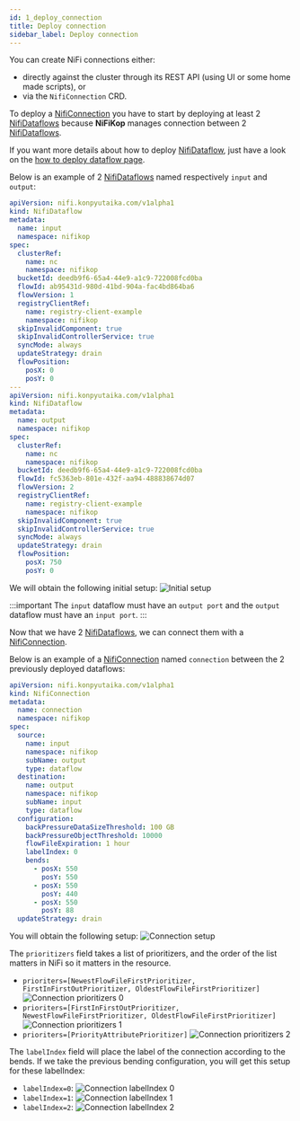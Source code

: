 ```yaml
---
id: 1_deploy_connection
title: Deploy connection
sidebar_label: Deploy connection
---
```


You can create NiFi connections either:

* directly against the cluster through its REST API (using UI or some home made scripts), or
* via the `NifiConnection` CRD.

To deploy a [NifiConnection] you have to start by deploying at least 2 [NifiDataflows] because **NiFiKop** manages connection between 2 [NifiDataflows].

If you want more details about how to deploy [NifiDataflow], just have a look on the [how to deploy dataflow page](../3_manage_dataflows/1_deploy_dataflow).

Below is an example of 2 [NifiDataflows] named respectively `input` and `output`:

```yaml
apiVersion: nifi.konpyutaika.com/v1alpha1
kind: NifiDataflow
metadata:
  name: input
  namespace: nifikop
spec:
  clusterRef:
    name: nc
    namespace: nifikop
  bucketId: deedb9f6-65a4-44e9-a1c9-722008fcd0ba
  flowId: ab95431d-980d-41bd-904a-fac4bd864ba6
  flowVersion: 1
  registryClientRef:
    name: registry-client-example
    namespace: nifikop
  skipInvalidComponent: true
  skipInvalidControllerService: true
  syncMode: always
  updateStrategy: drain
  flowPosition:
    posX: 0
    posY: 0
---
apiVersion: nifi.konpyutaika.com/v1alpha1
kind: NifiDataflow
metadata:
  name: output
  namespace: nifikop
spec:
  clusterRef:
    name: nc
    namespace: nifikop
  bucketId: deedb9f6-65a4-44e9-a1c9-722008fcd0ba
  flowId: fc5363eb-801e-432f-aa94-488838674d07
  flowVersion: 2
  registryClientRef:
    name: registry-client-example
    namespace: nifikop
  skipInvalidComponent: true
  skipInvalidControllerService: true
  syncMode: always
  updateStrategy: drain
  flowPosition:
    posX: 750
    posY: 0
```

We will obtain the following initial setup:
![Initial setup](/img/3_tasks/4_manage_connections/1_deploy_connections/initial_setup.jpg)

:::important
The `input` dataflow must have an `output port` and the `output` dataflow must have an `input port`.
:::

Now that we have 2 [NifiDataflows], we can connect them with a [NifiConnection].

Below is an example of a [NifiConnection] named `connection` between the 2 previously deployed dataflows:

```yaml
apiVersion: nifi.konpyutaika.com/v1alpha1
kind: NifiConnection
metadata:
  name: connection
  namespace: nifikop
spec:
  source:
    name: input
    namespace: nifikop
    subName: output
    type: dataflow
  destination:
    name: output
    namespace: nifikop
    subName: input
    type: dataflow
  configuration:
    backPressureDataSizeThreshold: 100 GB
    backPressureObjectThreshold: 10000
    flowFileExpiration: 1 hour
    labelIndex: 0
    bends:
      - posX: 550
        posY: 550
      - posX: 550
        posY: 440
      - posX: 550
        posY: 88
  updateStrategy: drain
```

You will obtain the following setup:
![Connection setup](/img/3_tasks/4_manage_connections/1_deploy_connections/connection_setup.jpg)

The `prioritizers` field takes a list of prioritizers, and the order of the list matters in NiFi so it matters in the resource.

- `prioriters=[NewestFlowFileFirstPrioritizer, FirstInFirstOutPrioritizer, OldestFlowFileFirstPrioritizer]` ![Connection prioritizers 0](/img/3_tasks/4_manage_connections/1_deploy_connections/connection_prioritizers_0.jpg)
- `prioriters=[FirstInFirstOutPrioritizer, NewestFlowFileFirstPrioritizer, OldestFlowFileFirstPrioritizer]` ![Connection prioritizers 1](/img/3_tasks/4_manage_connections/1_deploy_connections/connection_prioritizers_0.jpg)
- `prioriters=[PriorityAttributePrioritizer]` ![Connection prioritizers 2](/img/3_tasks/4_manage_connections/1_deploy_connections/connection_prioritizers_0.jpg)

The `labelIndex` field will place the label of the connection according to the bends.
If we take the previous bending configuration, you will get this setup for these labelIndex:

- `labelIndex=0`: ![Connection labelIndex 0](/img/3_tasks/4_manage_connections/1_deploy_connections/connection_labelindex_0.jpg)
- `labelIndex=1`: ![Connection labelIndex 1](/img/3_tasks/4_manage_connections/1_deploy_connections/connection_labelindex_1.jpg)
- `labelIndex=2`: ![Connection labelIndex 2](/img/3_tasks/4_manage_connections/1_deploy_connections/connection_labelindex_2.jpg)

[NifiDataflow]: ../../5_references/5_nifi_dataflow
[NifiDataflows]: ../../5_references/5_nifi_dataflow
[NifiConnection]: ../../5_references/8_nifi_connection